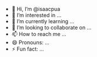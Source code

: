 - 👋 Hi, I’m @isaacpua
- 👀 I’m interested in ...
- 🌱 I’m currently learning ...
- 💞️ I’m looking to collaborate on ...
- 📫 How to reach me ...
- 😄 Pronouns: ...
- ⚡ Fun fact: ...

<!---
isaacpua/isaacpua is a ✨ special ✨ repository because its `README.md` (this file) appears on your GitHub profile.
You can click the Preview link to take a look at your changes.
--->
